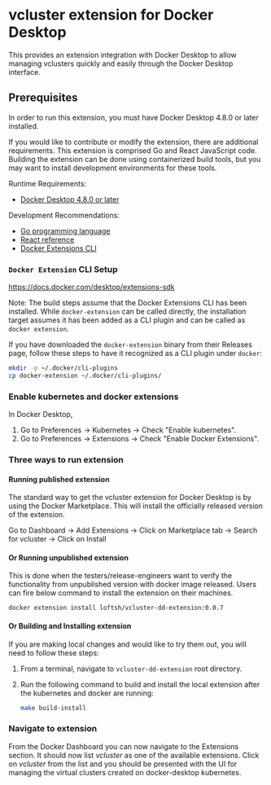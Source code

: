 # vcluster extension for Docker Desktop

This provides an extension integration with Docker Desktop to allow managing
vclusters quickly and easily through
the Docker Desktop interface.

## Prerequisites

In order to run this extension, you must have Docker Desktop 4.8.0 or later
installed.

If you would like to contribute or modify the extension, there are additional
requirements. This extension is comprised Go and React JavaScript code.
Building the extension can be done using containerized build tools, but you may
want to install development environments for these tools.

Runtime Requirements:

- [Docker Desktop 4.8.0 or later](https://www.docker.com/products/docker-desktop/)

Development Recommendations:

- [Go programming language](https://go.dev/doc/install)
- [React reference](https://reactjs.org)
- [Docker Extensions CLI](https://github.com/docker/extensions-sdk)

### `Docker Extension` CLI Setup

https://docs.docker.com/desktop/extensions-sdk

Note: The build steps assume that the Docker Extensions CLI has been installed.
While `docker-extension` can be called directly, the installation target assumes it has been added as a CLI plugin and
can be called as
`docker extension`.

If you have downloaded the `docker-extension` binary from their Releases page,
follow these steps to have it recognized as a CLI plugin under `docker`:

```sh
mkdir -p ~/.docker/cli-plugins
cp docker-extension ~/.docker/cli-plugins/
```

### Enable kubernetes and docker extensions
In Docker Desktop,
1.  Go to Preferences -> Kubernetes -> Check
   "Enable kubernetes".
2. Go to Preferences -> Extensions -> Check
   "Enable Docker Extensions".

### Three ways to run extension

#### Running published extension
The standard way to get the vcluster extension for Docker Desktop is by using the Docker Marketplace. This will install
the officially released version of the extension.

Go to Dashboard -> Add Extensions -> Click on Marketplace tab -> Search for vcluster -> Click on Install

#### Or Running unpublished extension
This is done when the testers/release-engineers want to verify the functionality from unpublished version with docker image released. Users can fire below command to install the extension on their machines.

`docker extension install loftsh/vcluster-dd-extension:0.0.7`

#### Or Building and Installing extension
If you are making local changes and would like to try them out, you will need
to follow these steps:

1. From a terminal, navigate to `vcluster-dd-extension` root directory.
2. Run the following command to build and install the local extension after the kubernetes and docker are running:

   ```sh
   make build-install
   ```
### Navigate to extension
From the Docker Dashboard you can now navigate to the Extensions section. It should now list *vcluster* as one of the
available extensions. Click on *vcluster* from the list and you should be presented with the UI for managing the virtual
clusters created on docker-desktop kubernetes.
